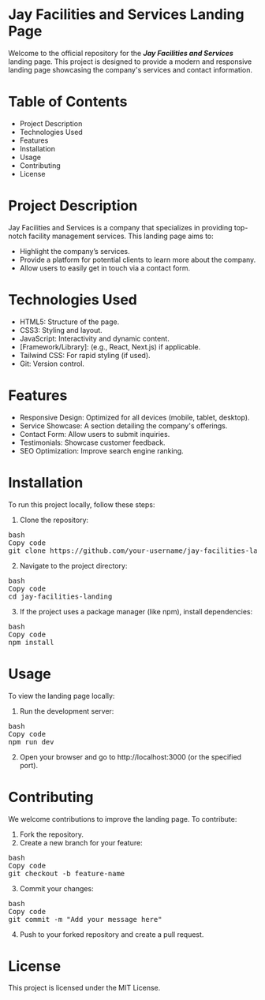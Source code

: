 # Jay Facilities and Services Landing Page

Welcome to the official repository for the **_Jay Facilities and Services_** landing page. This project is designed to provide a modern and responsive landing page showcasing the company's services and contact information.

# Table of Contents

- Project Description
- Technologies Used
- Features
- Installation
- Usage
- Contributing
- License

# Project Description

Jay Facilities and Services is a company that specializes in providing top-notch facility management services. This landing page aims to:

- Highlight the company’s services.
- Provide a platform for potential clients to learn more about the company.
- Allow users to easily get in touch via a contact form.

# Technologies Used

- HTML5: Structure of the page.
- CSS3: Styling and layout.
- JavaScript: Interactivity and dynamic content.
- [Framework/Library]: (e.g., React, Next.js) if applicable.
- Tailwind CSS: For rapid styling (if used).
- Git: Version control.

# Features

- Responsive Design: Optimized for all devices (mobile, tablet, desktop).
- Service Showcase: A section detailing the company's offerings.
- Contact Form: Allow users to submit inquiries.
- Testimonials: Showcase customer feedback.
- SEO Optimization: Improve search engine ranking.

# Installation

To run this project locally, follow these steps:

1. Clone the repository:
<pre>
bash
Copy code
git clone https://github.com/your-username/jay-facilities-landing.git
</pre>

2. Navigate to the project directory:
<pre>bash
Copy code
cd jay-facilities-landing</pre>

3. If the project uses a package manager (like npm), install dependencies:
<pre>bash
Copy code
npm install</pre>

# Usage

To view the landing page locally:

1. Run the development server:
<pre>bash
Copy code
npm run dev</pre>

2. Open your browser and go to http://localhost:3000 (or the specified port).

# Contributing

We welcome contributions to improve the landing page. To contribute:

1. Fork the repository.
2. Create a new branch for your feature:
<pre>bash
Copy code
git checkout -b feature-name</pre>

3. Commit your changes:
<pre>bash
Copy code
git commit -m "Add your message here"</pre>

4. Push to your forked repository and create a pull request.

# License

This project is licensed under the MIT License.
